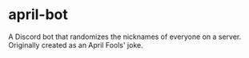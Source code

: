 # april-bot
A Discord bot that randomizes the nicknames of everyone on a server. Originally created as an April Fools' joke.
